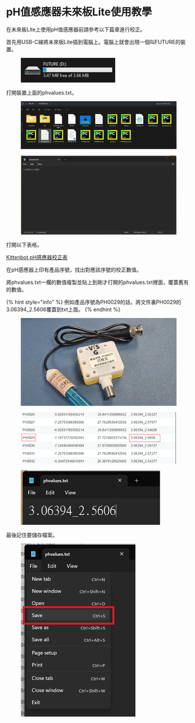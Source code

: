 # pH值感應器未來板Lite使用教學

在未來板Lite上使用pH值感應器前請參考以下篇章進行校正。

首先用USB-C線將未來板Lite插到電腦上。電腦上就會出現一個叫FUTURE的裝置。

<figure><img src="../../.gitbook/assets/image (77).png" alt=""><figcaption></figcaption></figure>

打開裝置上面的phvalues.txt。

<figure><img src="../../.gitbook/assets/image (78).png" alt=""><figcaption></figcaption></figure>

<figure><img src="../../.gitbook/assets/image (79).png" alt=""><figcaption></figcaption></figure>

打開以下表格。

[Kittenbot pH感應器校正表](https://docs.google.com/spreadsheets/d/e/2PACX-1vQLuSB8zBGkKfIusgHPma223irdl7URXBmrj7q53Yfq_nhGdVtS0KCjaJpCZedOm8zSXSxPMp4OqNW6/pubhtml?gid=1315113214\&single=true)

在pH感應器上印有產品序號，找出對應該序號的校正數值。

將phvalues.txt一欄的數值複製並貼上到剛才打開的phvalues.txt裡面，覆蓋舊有的數值。

{% hint style="info" %}
例如產品序號為PH0029的話，將文件裏PH0029的3.06394\_2.5606覆蓋到txt上面。
{% endhint %}

<figure><img src="../../.gitbook/assets/ph0029 (1).jpg" alt=""><figcaption></figcaption></figure>

<figure><img src="../../.gitbook/assets/image (83).png" alt=""><figcaption></figcaption></figure>

<figure><img src="../../.gitbook/assets/image (85).png" alt=""><figcaption></figcaption></figure>

最後記住要儲存檔案。

<figure><img src="../../.gitbook/assets/image (84).png" alt=""><figcaption></figcaption></figure>
